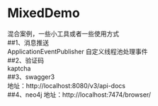 # MixedDemo
混合案例，一些小工具或者一些使用方式  
##1、消息推送  
ApplicationEventPublisher 自定义线程池处理事件  
##2、验证码  
kaptcha  
##3、swagger3  
地址：http://localhost:8080/v3/api-docs  
##4、neo4j
地址：http://localhost:7474/browser/